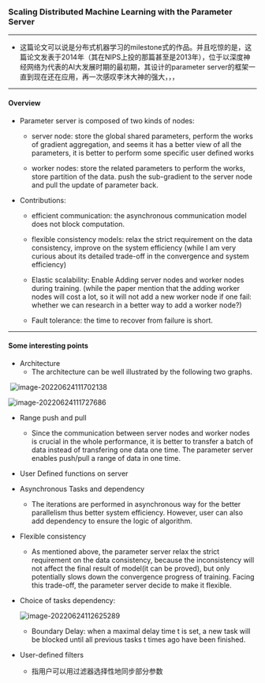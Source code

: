 ### Scaling Distributed Machine Learning with the Parameter Server

---

+ 这篇论文可以说是分布式机器学习的milestone式的作品。并且吃惊的是，这篇论文发表于2014年（其在NIPS上投的那篇甚至是2013年），位于以深度神经网络为代表的AI大发展时期的最初期，其设计的parameter server的框架一直到现在还在应用，再一次感叹李沐大神的强大，，，

---

#### Overview

+ Parameter server is composed of two kinds of nodes:

  + server node: store the global shared parameters, perform the works of gradient aggregation, and seems it has a better view of all the parameters, it is better to perform some specific user defined works

  + worker nodes: store the related parameters to perform the works, store partition of the data. push the sub-gradient to the server node and pull the update of parameter back. 

+ Contributions:

  + efficient communication: the asynchronous communication model does not block computation.
  + flexible consistency models: relax the strict requirement on the data consistency, improve on the system efficiency (while I am very curious about its detailed trade-off in the convergence and system efficiency)

  + Elastic scalability: Enable Adding server nodes and worker nodes during training. (while the paper mention that the adding worker nodes will cost a lot, so it will not add a new worker node if one fail: whether we can research in a better way to add a worker node?)

  + Fault tolerance: the time to recover from failure is short.

---

#### Some interesting points

+ Architecture
  + The architecture can be well illustrated by the following two graphs. 

​	![image-20220624111702138](C:\Users\v-peiranqin\AppData\Roaming\Typora\typora-user-images\image-20220624111702138.png)

![image-20220624111727686](C:\Users\v-peiranqin\AppData\Roaming\Typora\typora-user-images\image-20220624111727686.png)

+ Range push and pull

  + Since the communication between server nodes and worker nodes is crucial in the whole performance, it is better to transfer a batch of data instead of transfering one data one time. The parameter server enables push/pull a range of data in one time. 
  
+ User Defined functions on server

+ Asynchronous Tasks and dependency

  + The iterations are performed in asynchronous way for the better parallelism thus better system efficiency. However, user can also add dependency to ensure the logic of algorithm.

+ Flexible consistency

  + As mentioned above, the parameter server relax the strict requirement on the data consistency, because the inconsistency will not affect the final result of model(it can be proved), but only potentially slows down the convergence progress of training. Facing this trade-off, the parameter server decide to make it flexible. 

+ Choice of tasks dependency:

  ![image-20220624112625289](C:\Users\v-peiranqin\AppData\Roaming\Typora\typora-user-images\image-20220624112625289.png)

  + Boundary Delay: when a maximal delay time t is set, a new task will be blocked until all previous tasks t times ago have been finished. 

+ User-defined filters

  + 指用户可以用过滤器选择性地同步部分参数